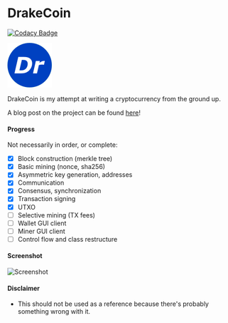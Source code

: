 # DrakeCoin

[![Codacy Badge](https://api.codacy.com/project/badge/Grade/08bd440505384869b9e5bbe23137a70c)](https://www.codacy.com/app/ihatecsv/DrakeCoin?utm_source=github.com&amp;utm_medium=referral&amp;utm_content=ihatecsv/DrakeCoin&amp;utm_campaign=Badge_Grade)

![DrakeCoin](https://raw.githubusercontent.com/ihatecsv/DrakeCoin/master/drakecoin.png)

DrakeCoin is my attempt at writing a cryptocurrency from the ground up.

A blog post on the project can be found [here](https://drakeluce.com/blog/?p=126)!

#### Progress
Not necessarily in order, or complete:
- [x] Block construction (merkle tree)
- [x] Basic mining (nonce, sha256)
- [x] Asymmetric key generation, addresses
- [x] Communication
- [x] Consensus, synchronization
- [x] Transaction signing
- [x] UTXO
- [ ] Selective mining (TX fees)
- [ ] Wallet GUI client
- [ ] Miner GUI client
- [ ] Control flow and class restructure

#### Screenshot
![Screenshot](https://i.imgur.com/Rx5viV7.png)

#### Disclaimer
* This should not be used as a reference because there's probably something wrong with it.
